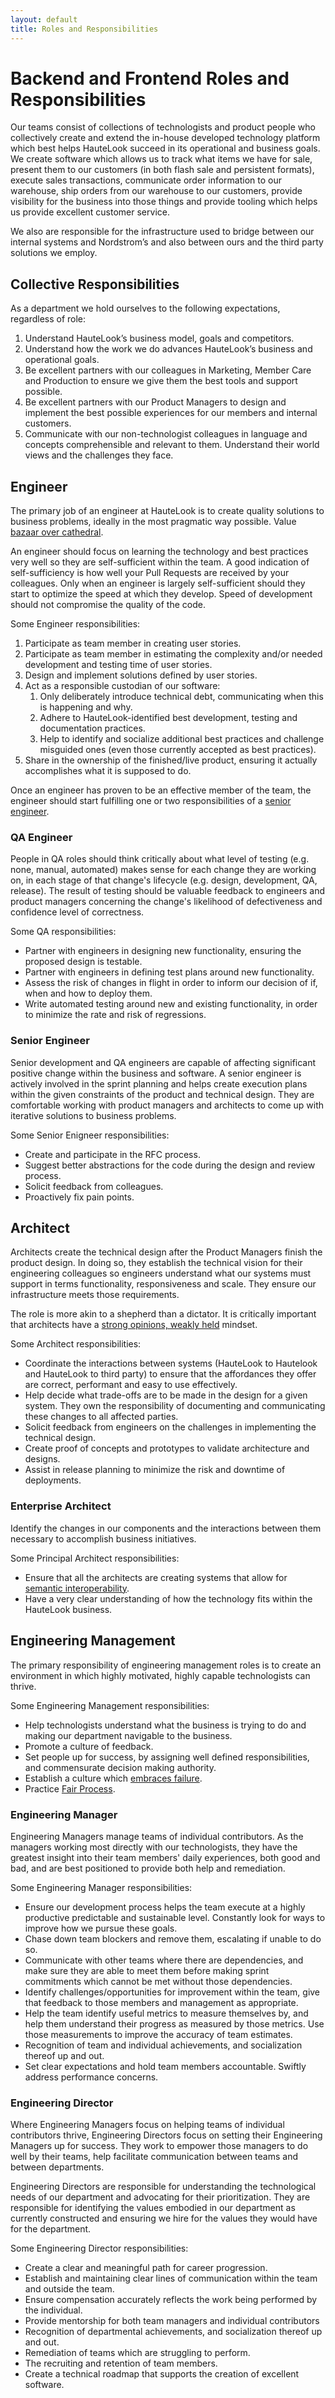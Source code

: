 ```yaml
---
layout: default
title: Roles and Responsibilities
---
```


# Backend and Frontend Roles and Responsibilities

Our teams consist of collections of technologists and product people who collectively create and extend the in-house developed technology platform which best helps HauteLook succeed in its operational and business goals. We create software which allows us to track what items we have for sale, present them to our customers (in both flash sale and persistent formats), execute sales transactions, communicate order information to our warehouse, ship orders from our warehouse to our customers, provide visibility for the business into those things and provide tooling which helps us provide excellent customer service.

We also are responsible for the infrastructure used to bridge between our internal systems and Nordstrom’s and also between ours and the third party solutions we employ.

## Collective Responsibilities

As a department we hold ourselves to the following expectations, regardless of role:

   1. Understand HauteLook’s business model, goals and competitors.
   1. Understand how the work we do advances HauteLook’s business and operational goals.
   1. Be excellent partners with our colleagues in Marketing, Member Care and Production to ensure we give them the best tools and support possible.
   1. Be excellent partners with our Product Managers to design and implement the best possible experiences for our members and internal customers.
   1. Communicate with our non-technologist colleagues in language and concepts comprehensible and relevant to them. Understand their world views and the challenges they face.

## Engineer

The primary job of an engineer at HauteLook is to create quality solutions to business problems, ideally in the most pragmatic way possible. Value [bazaar over cathedral](https://en.wikipedia.org/wiki/The_Cathedral_and_the_Bazaar). 

An engineer should focus on learning the technology and best practices very well so they are self-sufficient within the team. A good indication of self-sufficiency is how well your Pull Requests are received by your colleagues. Only when an engineer is largely self-sufficient should they start to optimize the speed at which they develop. Speed of development should not compromise the quality of the code.


Some Engineer responsibilities:

   1. Participate as team member in creating user stories.
   1. Participate as team member in estimating the complexity and/or needed development and testing time of user stories.
   1. Design and implement solutions defined by user stories.
   1. Act as a responsible custodian of our software:
      1. Only deliberately introduce technical debt, communicating when this is happening and why.
      1. Adhere to HauteLook-identified best development, testing and documentation practices.
      1. Help to identify and socialize additional best practices and challenge misguided ones (even those currently accepted as best practices).
   1. Share in the ownership of the finished/live product, ensuring it actually accomplishes what it is supposed to do.

Once an engineer has proven to be an effective member of the team, the engineer should start fulfilling one or two responsibilities of a [senior engineer](#senior-engineer).

### QA Engineer

People in QA roles should think critically about what level of testing (e.g. none, manual, automated) makes sense for each change they are working on, in each stage of that change's lifecycle (e.g. design, development, QA, release). The result of testing should be valuable feedback to engineers and product managers concerning the change's likelihood of defectiveness and confidence level of correctness.

Some QA responsibilities:

   * Partner with engineers in designing new functionality, ensuring the proposed design is testable.
   * Partner with engineers in defining test plans around new functionality.
   * Assess the risk of changes in flight in order to inform our decision of if, when and how to deploy them.
   * Write automated testing around new and existing functionality, in order to minimize the rate and risk of regressions. 

### <a name="senior-engineer"></a>Senior Engineer

Senior development and QA engineers are capable of affecting significant positive change within the business and software. A senior engineer is actively involved in the sprint planning and helps create execution plans within the given constraints of the product and technical design. They are comfortable working with product managers and architects to come up with iterative solutions to business problems.

Some Senior Enigneer responsibilities:

   * Create and participate in the RFC process.
   * Suggest better abstractions for the code during the design and review process.
   * Solicit feedback from colleagues.
   * Proactively fix pain points.

## Architect

Architects create the technical design after the Product Managers finish the product design. In doing so, they establish the technical vision for their engineering colleagues so engineers understand what our systems must support in terms functionality, responsiveness and scale. They ensure our infrastructure meets those requirements.

The role is more akin to a shepherd than a dictator. It is critically important that architects have a [strong opinions, weakly held](http://www.saffo.com/02008/07/26/strong-opinions-weakly-held/) mindset.

Some Architect responsibilities:

   * Coordinate the interactions between systems (HauteLook to Hautelook and HauteLook to third party) to ensure that the affordances they offer are correct, performant and easy to use effectively.
   * Help decide what trade-offs are to be made in the design for a given system. They own the responsibility of documenting and communicating these changes to all affected parties.
   * Solicit feedback from engineers on the challenges in implementing the technical design.
   * Create proof of concepts and prototypes to validate architecture and designs.
   * Assist in release planning to minimize the risk and downtime of deployments.

### Enterprise Architect

Identify the changes in our components and the interactions between them necessary to accomplish business initiatives.

Some Principal Architect responsibilities:

   * Ensure that all the architects are creating systems that allow for [semantic interoperability](https://www.wikipedia.com/wiki/Semantic_Interoperability).
   * Have a very clear understanding of how the technology fits within the HauteLook business.

## Engineering Management

The primary responsibility of engineering management roles is to create an environment in which highly motivated, highly capable technologists can thrive.

Some Engineering Management responsibilities:

   * Help technologists understand what the business is trying to do and making our department navigable to the business.
   * Promote a culture of feedback.
   * Set people up for success, by assigning well defined responsibilities, and commensurate decision making authority.
   * Establish a culture which [embraces failure](http://queue.acm.org/detail.cfm?id=2499552).
   * Practice [Fair Process](http://hbr.org/2003/01/fair-process-managing-in-the-knowledge-economy/ar/1).

### Engineering Manager

Engineering Managers manage teams of individual contributors. As the managers working most directly with our technologists, they have the greatest insight into their team members' daily experiences, both good and bad, and are best positioned to provide both help and remediation.

Some Engineering Manager responsibilities:

   * Ensure our development process helps the team execute at a highly productive predictable and sustainable level. Constantly look for ways to improve how we pursue these goals. 
   * Chase down team blockers and remove them, escalating if unable to do so.
   * Communicate with other teams where there are dependencies, and make sure they are able to meet them before making sprint commitments which cannot be met without those dependencies.
   * Identify challenges/opportunities for improvement within the team, give that feedback to those members and management as appropriate.
   * Help the team identify useful metrics to measure themselves by, and help them understand their progress as measured by those metrics. Use those measurements to improve the accuracy of team estimates.
   * Recognition of team and individual achievements, and socialization thereof up and out.
   * Set clear expectations and hold team members accountable. Swiftly address performance concerns.

### Engineering Director

Where Engineering Managers focus on helping teams of individual contributors thrive, Engineering Directors focus on setting their Engineering Managers up for success. They work to empower those managers to do well by their teams, help facilitate communication between teams and between departments.

Engineering Directors are responsible for understanding the technological needs of our department and advocating for their prioritization. They are responsible for identifying the values embodied in our department as currently constructed and ensuring we hire for the values they would have for the department. 

Some Engineering Director responsibilities:

   * Create a clear and meaningful path for career progression.
   * Establish and maintaining clear lines of communication within the team and outside the team.
   * Ensure compensation accurately reflects the work being performed by the individual.
   * Provide mentorship for both team managers and individual contributors
   * Recognition of departmental achievements, and socialization thereof up and out.
   * Remediation of teams which are struggling to perform.
   * The recruiting and retention of team members.
   * Create a technical roadmap that supports the creation of excellent software.
